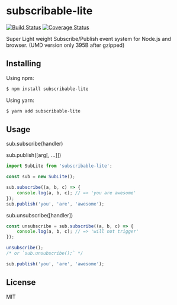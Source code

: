 # subscribable-lite

[![Build Status](https://travis-ci.org/Cap32/subscribable-lite.svg?branch=master)](https://travis-ci.org/Cap32/subscribable-lite) [![Coverage Status](https://coveralls.io/repos/github/Cap32/subscribable-lite/badge.svg?branch=master)](https://coveralls.io/github/Cap32/subscribable-lite?branch=master)

Super Light weight Subscribe/Publish event system for Node.js and browser. (UMD version only 395B after gzipped)

## Installing

Using npm:

```bash
$ npm install subscribable-lite
```

Using yarn:

```bash
$ yarn add subscribable-lite
```

## Usage

sub.subscribe(handler)

sub.publish([arg[, ...]])

```js
import SubLite from 'subscribable-lite';

const sub = new SubLite();

sub.subscribe((a, b, c) => {
    console.log(a, b, c); // => 'you are awesome'
});
sub.publish('you', 'are', 'awesome');
```

sub.unsubscribe([handler])

```js
const unsubscribe = sub.subscribe((a, b, c) => {
    console.log(a, b, c); // => 'will not trigger'
});

unsubscribe();
/* or `sub.unsubscribe();` */

sub.publish('you', 'are', 'awesome');
```

## License

MIT
